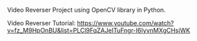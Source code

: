 Video Reverser Project using OpenCV library in Python.

Video Reverser Tutorial: https://www.youtube.com/watch?v=fz_M9HpOnBU&list=PLCl9FqZAJeITuFngr-I6IyvnMXgCHsjWK

